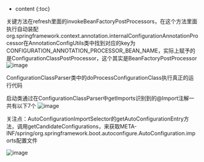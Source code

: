 * content
{:toc}

关键方法在refresh里面的invokeBeanFactoryPostProcessors，在这个方法里面执行自动装配
org.springframework.context.annotation.internalConfigurationAnnotationProcessor在AnnotationConfigUtils类中找到对应的key为CONFIGURATION_ANNOTATION_PROCESSOR_BEAN_NAME，实际上赋予的是ConfigurationClassPostProcessor，这个其实是BeanFactoryPostProcessor
![image](https://github.com/user-attachments/assets/fece739b-a2c6-4b1f-a4f6-2a029da668ac)

ConfigurationClassParser类中的doProcessConfigurationClass执行真正的运行代码

启动类通过在ConfigurationClassParser中getImports识别到的@Import注解一共有以下7个
![image](https://github.com/user-attachments/assets/e262534e-4d45-446a-8b1a-99737d677fc5)

关注点：AutoConfigurationImportSelector的getAutoConfigurationEntry方法，调用getCandidateConfigurations，来获取META-INF/spring/org.springframework.boot.autoconfigure.AutoConfiguration.imports配置文件

![image](https://github.com/user-attachments/assets/0870670c-1f55-43e8-8995-2f2566f56767)
